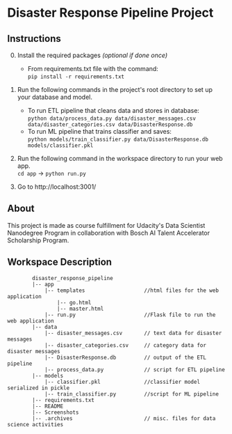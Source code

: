 # Disaster Response Pipeline Project

## Instructions
0. Install the required packages *(optional if done once)*<br>

    - From requirements.txt file with the command:<br>
        `pip install -r requirements.txt`

1. Run the following commands in the project's root directory to set up your database and model.

    - To run ETL pipeline that cleans data and stores in database:<br>
        `python data/process_data.py data/disaster_messages.csv data/disaster_categories.csv data/DisasterResponse.db`
    - To run ML pipeline that trains classifier and saves:<br>
        `python models/train_classifier.py data/DisasterResponse.db models/classifier.pkl`

2. Run the following command in the workspace directory to run your web app.<br>
    `cd app` -> `python run.py`

3. Go to http://localhost:3001/


## About
This project is made as course fulfillment for Udacity's Data Scientist Nanodegree Program in collaboration with Bosch AI Talent Accelerator Scholarship Program.


## Workspace Description
~~~
        disaster_response_pipeline
        |-- app                            
            |-- templates                   //html files for the web application
                |-- go.html
                |-- master.html
            |-- run.py                      //Flask file to run the web application
        |-- data
            |-- disaster_messages.csv       // text data for disaster messages
            |-- disaster_categories.csv     // category data for disaster messages
            |-- DisasterResponse.db         // output of the ETL pipeline
            |-- process_data.py             // script for ETL pipeline
        |-- models
            |-- classifier.pkl              //classifier model serialized in pickle
            |-- train_classifier.py         //script for ML pipeline
        |-- requirements.txt  
        |-- README
        |-- Screenshots
        |-- .archives                       // misc. files for data science activities
~~~
